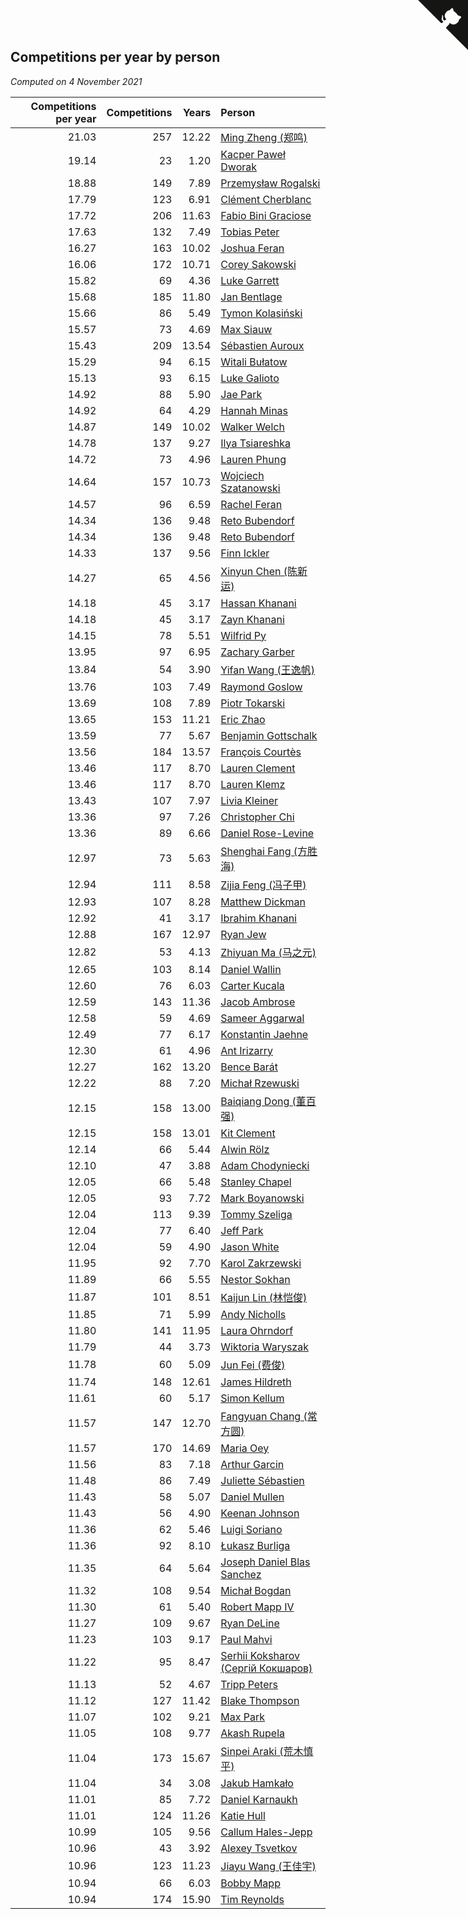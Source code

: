 ## Competitions per year by person

*Computed on  4 November 2021*

| Competitions per year | Competitions | Years | Person |
| ---: | ---: | ---: | :--- |
| 21.03 | 257 | 12.22 | [Ming Zheng (郑鸣)](https://www.worldcubeassociation.org/persons/2009ZHEN11) |
| 19.14 | 23 | 1.20 | [Kacper Paweł Dworak](https://www.worldcubeassociation.org/persons/2020DWOR01) |
| 18.88 | 149 | 7.89 | [Przemysław Rogalski](https://www.worldcubeassociation.org/persons/2013ROGA02) |
| 17.79 | 123 | 6.91 | [Clément Cherblanc](https://www.worldcubeassociation.org/persons/2014CHER05) |
| 17.72 | 206 | 11.63 | [Fabio Bini Graciose](https://www.worldcubeassociation.org/persons/2010GRAC02) |
| 17.63 | 132 | 7.49 | [Tobias Peter](https://www.worldcubeassociation.org/persons/2014PETE03) |
| 16.27 | 163 | 10.02 | [Joshua Feran](https://www.worldcubeassociation.org/persons/2011FERA01) |
| 16.06 | 172 | 10.71 | [Corey Sakowski](https://www.worldcubeassociation.org/persons/2011SAKO01) |
| 15.82 | 69 | 4.36 | [Luke Garrett](https://www.worldcubeassociation.org/persons/2017GARR05) |
| 15.68 | 185 | 11.80 | [Jan Bentlage](https://www.worldcubeassociation.org/persons/2010BENT01) |
| 15.66 | 86 | 5.49 | [Tymon Kolasiński](https://www.worldcubeassociation.org/persons/2016KOLA02) |
| 15.57 | 73 | 4.69 | [Max Siauw](https://www.worldcubeassociation.org/persons/2017SIAU02) |
| 15.43 | 209 | 13.54 | [Sébastien Auroux](https://www.worldcubeassociation.org/persons/2008AURO01) |
| 15.29 | 94 | 6.15 | [Witali Bułatow](https://www.worldcubeassociation.org/persons/2015BUAT01) |
| 15.13 | 93 | 6.15 | [Luke Galioto](https://www.worldcubeassociation.org/persons/2015GALI02) |
| 14.92 | 88 | 5.90 | [Jae Park](https://www.worldcubeassociation.org/persons/2015PARK24) |
| 14.92 | 64 | 4.29 | [Hannah Minas](https://www.worldcubeassociation.org/persons/2017MINA04) |
| 14.87 | 149 | 10.02 | [Walker Welch](https://www.worldcubeassociation.org/persons/2011WELC01) |
| 14.78 | 137 | 9.27 | [Ilya Tsiareshka](https://www.worldcubeassociation.org/persons/2012TERE01) |
| 14.72 | 73 | 4.96 | [Lauren Phung](https://www.worldcubeassociation.org/persons/2016PHUN02) |
| 14.64 | 157 | 10.73 | [Wojciech Szatanowski](https://www.worldcubeassociation.org/persons/2011SZAT01) |
| 14.57 | 96 | 6.59 | [Rachel Feran](https://www.worldcubeassociation.org/persons/2015FERA01) |
| 14.34 | 136 | 9.48 | [Reto Bubendorf](https://www.worldcubeassociation.org/persons/2012BUBE01) |
| 14.34 | 136 | 9.48 | [Reto Bubendorf](https://www.worldcubeassociation.org/persons/2012BUBE01) |
| 14.33 | 137 | 9.56 | [Finn Ickler](https://www.worldcubeassociation.org/persons/2012ICKL01) |
| 14.27 | 65 | 4.56 | [Xinyun Chen (陈新运)](https://www.worldcubeassociation.org/persons/2017CHEN36) |
| 14.18 | 45 | 3.17 | [Hassan Khanani](https://www.worldcubeassociation.org/persons/2018KHAN26) |
| 14.18 | 45 | 3.17 | [Zayn Khanani](https://www.worldcubeassociation.org/persons/2018KHAN28) |
| 14.15 | 78 | 5.51 | [Wilfrid Py](https://www.worldcubeassociation.org/persons/2016PYWI01) |
| 13.95 | 97 | 6.95 | [Zachary Garber](https://www.worldcubeassociation.org/persons/2014GARB01) |
| 13.84 | 54 | 3.90 | [Yifan Wang (王逸帆)](https://www.worldcubeassociation.org/persons/2017WANY29) |
| 13.76 | 103 | 7.49 | [Raymond Goslow](https://www.worldcubeassociation.org/persons/2014GOSL01) |
| 13.69 | 108 | 7.89 | [Piotr Tokarski](https://www.worldcubeassociation.org/persons/2013TOKA01) |
| 13.65 | 153 | 11.21 | [Eric Zhao](https://www.worldcubeassociation.org/persons/2010ZHAO19) |
| 13.59 | 77 | 5.67 | [Benjamin Gottschalk](https://www.worldcubeassociation.org/persons/2016GOTT01) |
| 13.56 | 184 | 13.57 | [François Courtès](https://www.worldcubeassociation.org/persons/2008COUR01) |
| 13.46 | 117 | 8.70 | [Lauren Clement](https://www.worldcubeassociation.org/persons/2013KLEM01) |
| 13.46 | 117 | 8.70 | [Lauren Klemz](https://www.worldcubeassociation.org/persons/2013KLEM01) |
| 13.43 | 107 | 7.97 | [Livia Kleiner](https://www.worldcubeassociation.org/persons/2013KLEI03) |
| 13.36 | 97 | 7.26 | [Christopher Chi](https://www.worldcubeassociation.org/persons/2014CHIC01) |
| 13.36 | 89 | 6.66 | [Daniel Rose-Levine](https://www.worldcubeassociation.org/persons/2015ROSE01) |
| 12.97 | 73 | 5.63 | [Shenghai Fang (方胜海)](https://www.worldcubeassociation.org/persons/2016FANG01) |
| 12.94 | 111 | 8.58 | [Zijia Feng (冯子甲)](https://www.worldcubeassociation.org/persons/2013FENG02) |
| 12.93 | 107 | 8.28 | [Matthew Dickman](https://www.worldcubeassociation.org/persons/2013DICK01) |
| 12.92 | 41 | 3.17 | [Ibrahim Khanani](https://www.worldcubeassociation.org/persons/2018KHAN27) |
| 12.88 | 167 | 12.97 | [Ryan Jew](https://www.worldcubeassociation.org/persons/2008JEWR01) |
| 12.82 | 53 | 4.13 | [Zhiyuan Ma (马之元)](https://www.worldcubeassociation.org/persons/2017MAZH04) |
| 12.65 | 103 | 8.14 | [Daniel Wallin](https://www.worldcubeassociation.org/persons/2013WALL03) |
| 12.60 | 76 | 6.03 | [Carter Kucala](https://www.worldcubeassociation.org/persons/2015KUCA01) |
| 12.59 | 143 | 11.36 | [Jacob Ambrose](https://www.worldcubeassociation.org/persons/2010AMBR01) |
| 12.58 | 59 | 4.69 | [Sameer Aggarwal](https://www.worldcubeassociation.org/persons/2017AGGA01) |
| 12.49 | 77 | 6.17 | [Konstantin Jaehne](https://www.worldcubeassociation.org/persons/2015JAEH01) |
| 12.30 | 61 | 4.96 | [Ant Irizarry](https://www.worldcubeassociation.org/persons/2016IRIZ02) |
| 12.27 | 162 | 13.20 | [Bence Barát](https://www.worldcubeassociation.org/persons/2008BARA01) |
| 12.22 | 88 | 7.20 | [Michał Rzewuski](https://www.worldcubeassociation.org/persons/2014RZEW01) |
| 12.15 | 158 | 13.00 | [Baiqiang Dong (董百强)](https://www.worldcubeassociation.org/persons/2008DONG06) |
| 12.15 | 158 | 13.01 | [Kit Clement](https://www.worldcubeassociation.org/persons/2008CLEM01) |
| 12.14 | 66 | 5.44 | [Alwin Rölz](https://www.worldcubeassociation.org/persons/2016ROLZ01) |
| 12.10 | 47 | 3.88 | [Adam Chodyniecki](https://www.worldcubeassociation.org/persons/2017CHOD02) |
| 12.05 | 66 | 5.48 | [Stanley Chapel](https://www.worldcubeassociation.org/persons/2016CHAP04) |
| 12.05 | 93 | 7.72 | [Mark Boyanowski](https://www.worldcubeassociation.org/persons/2014BOYA01) |
| 12.04 | 113 | 9.39 | [Tommy Szeliga](https://www.worldcubeassociation.org/persons/2012SZEL01) |
| 12.04 | 77 | 6.40 | [Jeff Park](https://www.worldcubeassociation.org/persons/2015PARK08) |
| 12.04 | 59 | 4.90 | [Jason White](https://www.worldcubeassociation.org/persons/2016WHIT16) |
| 11.95 | 92 | 7.70 | [Karol Zakrzewski](https://www.worldcubeassociation.org/persons/2014ZAKR01) |
| 11.89 | 66 | 5.55 | [Nestor Sokhan](https://www.worldcubeassociation.org/persons/2016SOKH01) |
| 11.87 | 101 | 8.51 | [Kaijun Lin (林恺俊)](https://www.worldcubeassociation.org/persons/2013LINK01) |
| 11.85 | 71 | 5.99 | [Andy Nicholls](https://www.worldcubeassociation.org/persons/2015NICH04) |
| 11.80 | 141 | 11.95 | [Laura Ohrndorf](https://www.worldcubeassociation.org/persons/2009OHRN01) |
| 11.79 | 44 | 3.73 | [Wiktoria Waryszak](https://www.worldcubeassociation.org/persons/2018WARY01) |
| 11.78 | 60 | 5.09 | [Jun Fei (费俊)](https://www.worldcubeassociation.org/persons/2016FEIJ02) |
| 11.74 | 148 | 12.61 | [James Hildreth](https://www.worldcubeassociation.org/persons/2009HILD01) |
| 11.61 | 60 | 5.17 | [Simon Kellum](https://www.worldcubeassociation.org/persons/2016KELL12) |
| 11.57 | 147 | 12.70 | [Fangyuan Chang (常方圆)](https://www.worldcubeassociation.org/persons/2009CHAN04) |
| 11.57 | 170 | 14.69 | [Maria Oey](https://www.worldcubeassociation.org/persons/2007OEYM01) |
| 11.56 | 83 | 7.18 | [Arthur Garcin](https://www.worldcubeassociation.org/persons/2014GARC27) |
| 11.48 | 86 | 7.49 | [Juliette Sébastien](https://www.worldcubeassociation.org/persons/2014SEBA01) |
| 11.43 | 58 | 5.07 | [Daniel Mullen](https://www.worldcubeassociation.org/persons/2016MULL04) |
| 11.43 | 56 | 4.90 | [Keenan Johnson](https://www.worldcubeassociation.org/persons/2016JOHN30) |
| 11.36 | 62 | 5.46 | [Luigi Soriano](https://www.worldcubeassociation.org/persons/2016SORI04) |
| 11.36 | 92 | 8.10 | [Łukasz Burliga](https://www.worldcubeassociation.org/persons/2013BURL01) |
| 11.35 | 64 | 5.64 | [Joseph Daniel Blas Sanchez](https://www.worldcubeassociation.org/persons/2016SANC08) |
| 11.32 | 108 | 9.54 | [Michał Bogdan](https://www.worldcubeassociation.org/persons/2012BOGD01) |
| 11.30 | 61 | 5.40 | [Robert Mapp IV](https://www.worldcubeassociation.org/persons/2016IVRO01) |
| 11.27 | 109 | 9.67 | [Ryan DeLine](https://www.worldcubeassociation.org/persons/2012DELI01) |
| 11.23 | 103 | 9.17 | [Paul Mahvi](https://www.worldcubeassociation.org/persons/2012MAHV01) |
| 11.22 | 95 | 8.47 | [Serhii Koksharov (Сергій Кокшаров)](https://www.worldcubeassociation.org/persons/2013KOKS01) |
| 11.13 | 52 | 4.67 | [Tripp Peters](https://www.worldcubeassociation.org/persons/2017PETE04) |
| 11.12 | 127 | 11.42 | [Blake Thompson](https://www.worldcubeassociation.org/persons/2010THOM03) |
| 11.07 | 102 | 9.21 | [Max Park](https://www.worldcubeassociation.org/persons/2012PARK03) |
| 11.05 | 108 | 9.77 | [Akash Rupela](https://www.worldcubeassociation.org/persons/2012RUPE01) |
| 11.04 | 173 | 15.67 | [Sinpei Araki (荒木慎平)](https://www.worldcubeassociation.org/persons/2006ARAK01) |
| 11.04 | 34 | 3.08 | [Jakub Hamkało](https://www.worldcubeassociation.org/persons/2018HAMK01) |
| 11.01 | 85 | 7.72 | [Daniel Karnaukh](https://www.worldcubeassociation.org/persons/2014KARN02) |
| 11.01 | 124 | 11.26 | [Katie Hull](https://www.worldcubeassociation.org/persons/2010HULL01) |
| 10.99 | 105 | 9.56 | [Callum Hales-Jepp](https://www.worldcubeassociation.org/persons/2012HALE01) |
| 10.96 | 43 | 3.92 | [Alexey Tsvetkov](https://www.worldcubeassociation.org/persons/2017TSVE02) |
| 10.96 | 123 | 11.23 | [Jiayu Wang (王佳宇)](https://www.worldcubeassociation.org/persons/2010WANG53) |
| 10.94 | 66 | 6.03 | [Bobby Mapp](https://www.worldcubeassociation.org/persons/2015MAPP01) |
| 10.94 | 174 | 15.90 | [Tim Reynolds](https://www.worldcubeassociation.org/persons/2005REYN01) |


<a href="https://github.com/jonatanklosko/wca_statistics" class="github-corner" aria-label="View source on Github"><svg width="80" height="80" viewBox="0 0 250 250" style="fill:#151513; color:#fff; position: absolute; top: 0; border: 0; right: 0;" aria-hidden="true"><path d="M0,0 L115,115 L130,115 L142,142 L250,250 L250,0 Z"></path><path d="M128.3,109.0 C113.8,99.7 119.0,89.6 119.0,89.6 C122.0,82.7 120.5,78.6 120.5,78.6 C119.2,72.0 123.4,76.3 123.4,76.3 C127.3,80.9 125.5,87.3 125.5,87.3 C122.9,97.6 130.6,101.9 134.4,103.2" fill="currentColor" style="transform-origin: 130px 106px;" class="octo-arm"></path><path d="M115.0,115.0 C114.9,115.1 118.7,116.5 119.8,115.4 L133.7,101.6 C136.9,99.2 139.9,98.4 142.2,98.6 C133.8,88.0 127.5,74.4 143.8,58.0 C148.5,53.4 154.0,51.2 159.7,51.0 C160.3,49.4 163.2,43.6 171.4,40.1 C171.4,40.1 176.1,42.5 178.8,56.2 C183.1,58.6 187.2,61.8 190.9,65.4 C194.5,69.0 197.7,73.2 200.1,77.6 C213.8,80.2 216.3,84.9 216.3,84.9 C212.7,93.1 206.9,96.0 205.4,96.6 C205.1,102.4 203.0,107.8 198.3,112.5 C181.9,128.9 168.3,122.5 157.7,114.1 C157.9,116.9 156.7,120.9 152.7,124.9 L141.0,136.5 C139.8,137.7 141.6,141.9 141.8,141.8 Z" fill="currentColor" class="octo-body"></path></svg></a><style>.github-corner:hover .octo-arm{animation:octocat-wave 560ms ease-in-out}@keyframes octocat-wave{0%,100%{transform:rotate(0)}20%,60%{transform:rotate(-25deg)}40%,80%{transform:rotate(10deg)}}@media (max-width:500px){.github-corner:hover .octo-arm{animation:none}.github-corner .octo-arm{animation:octocat-wave 560ms ease-in-out}}</style>
